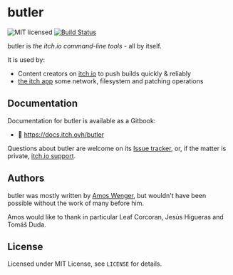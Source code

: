 # butler

![MIT licensed](https://img.shields.io/badge/license-MIT-blue.svg)
[![Build Status](https://git.itch.ovh/itchio/butler/badges/master/build.svg)](https://git.itch.ovh/itchio/butler)

butler is *the itch.io command-line tools* - all by itself.

It is used by:

  * Content creators on [itch.io](https://itch.io) to push builds quickly & reliably
  * [the itch app](https://github.com/itchio/itch) some network, filesystem and patching operations

## Documentation

Documentation for butler is available as a Gitbook:

  * :memo: <https://docs.itch.ovh/butler>

Questions about butler are welcome on its [Issue tracker](https://github.com/itchio/butler/issues),
or, if the matter is private, [itch.io support](https://itch.io/support).

## Authors

butler was mostly written by [Amos Wenger](https://github.com/faster), but wouldn't have
been possible without the work of many before him.

Amos would like to thank in particular Leaf Corcoran, Jesús Higueras and Tomáš Duda.

## License

Licensed under MIT License, see `LICENSE` for details.
